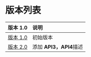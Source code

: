 # 版本列表

| 版本 1.0 | 说明 |
| :--- | :--- |
| [版本 1.0](v1.0/1.1-api-lie-biao/) | 初始版本 |
| [版本 2.0](v2.0/2.1-api-lie-biao.md) | 添加 **API3，API4**描述 |

